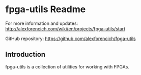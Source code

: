 # fpga-utils Readme

For more information and updates:
http://alexforencich.com/wiki/en/projects/fpga-utils/start

GitHub repository:
https://github.com/alexforencich/fpga-utils

## Introduction

fpga-utils is a collection of utilities for working with FPGAs.

